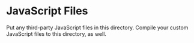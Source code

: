 # JavaScript Files

Put any third-party JavaScript files in this directory. Compile your custom JavaScript files to this directory, as well.
